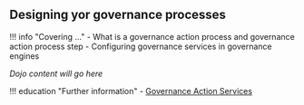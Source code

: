 <!-- SPDX-License-Identifier: CC-BY-4.0 -->
<!-- Copyright Contributors to the Egeria project. -->

## Designing yor governance processes

!!! info "Covering ..."
    - What is a governance action process and governance action process step
    - Configuring governance services in governance engines

*Dojo content will go here*

!!! education "Further information"
    - [Governance Action Services](/guides/developer/governance-action-services/overview)



